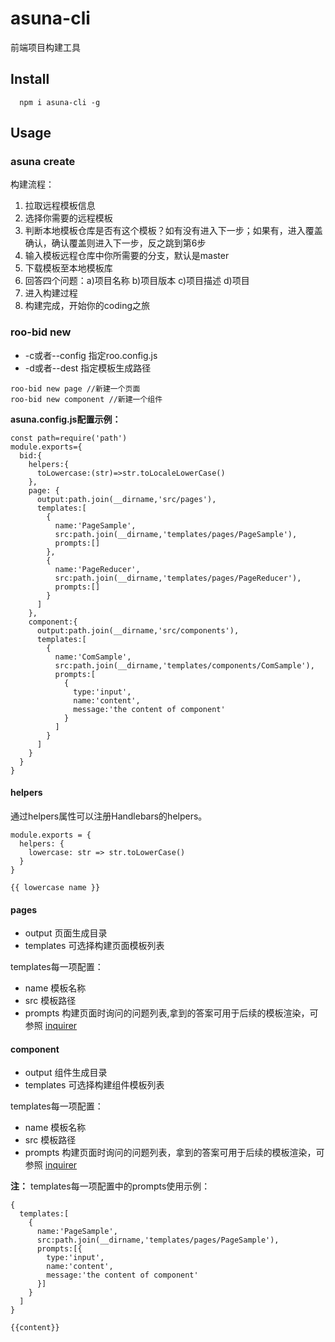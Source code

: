 # asuna-cli 
前端项目构建工具
## Install
```
  npm i asuna-cli -g
```
## Usage
### asuna create
构建流程：
1. 拉取远程模板信息
2. 选择你需要的远程模板
3. 判断本地模板仓库是否有这个模板？如有没有进入下一步；如果有，进入覆盖确认，确认覆盖则进入下一步，反之跳到第6步
4. 输入模板远程仓库中你所需要的分支，默认是master
5. 下载模板至本地模板库
6. 回答四个问题：a)项目名称 b)项目版本 c)项目描述 d)项目
7. 进入构建过程
8. 构建完成，开始你的coding之旅
### roo-bid new
- -c或者--config 指定roo.config.js
- -d或者--dest 指定模板生成路径
```
roo-bid new page //新建一个页面
roo-bid new component //新建一个组件
```
**asuna.config.js配置示例：**
```
const path=require('path')
module.exports={
  bid:{
    helpers:{
      toLowercase:(str)=>str.toLocaleLowerCase()
    },
    page: {
      output:path.join(__dirname,'src/pages'),
      templates:[
        {
          name:'PageSample',
          src:path.join(__dirname,'templates/pages/PageSample'),
          prompts:[]
        },
        {
          name:'PageReducer',
          src:path.join(__dirname,'templates/pages/PageReducer'),
          prompts:[]
        }
      ]
    },
    component:{
      output:path.join(__dirname,'src/components'),
      templates:[
        {
          name:'ComSample',
          src:path.join(__dirname,'templates/components/ComSample'),
          prompts:[
            {
              type:'input',
              name:'content',
              message:'the content of component'
            }
          ]
        }
      ]
    }
  }
}

```
#### helpers
通过helpers属性可以注册Handlebars的helpers。
```
module.exports = {
  helpers: {
    lowercase: str => str.toLowerCase()
  }
}
```
```
{{ lowercase name }}
```
#### pages
- output 页面生成目录
- templates 可选择构建页面模板列表

templates每一项配置：
- name 模板名称
- src 模板路径
- prompts 构建页面时询问的问题列表,拿到的答案可用于后续的模板渲染，可参照 [inquirer](https://github.com/SBoudrias/Inquirer.js)


#### component
- output 组件生成目录
- templates 可选择构建组件模板列表

templates每一项配置：
- name 模板名称
- src 模板路径
- prompts 构建页面时询问的问题列表，拿到的答案可用于后续的模板渲染，可参照 [inquirer](https://github.com/SBoudrias/Inquirer.js)


**注：**
templates每一项配置中的prompts使用示例：
```
{
  templates:[
    {
      name:'PageSample',
      src:path.join(__dirname,'templates/pages/PageSample'),
      prompts:[{
        type:'input',
        name:'content',
        message:'the content of component'
      }]
    }
  ]
}
```
```
{{content}}
```
